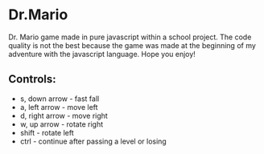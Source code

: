 # Dr.Mario

Dr. Mario game made in pure javascript within a school project. 
The code quality is not the best because the game was made at the beginning of my adventure with the javascript language.
Hope you enjoy!

## Controls:
- s, down arrow - fast fall
- a, left arrow - move left
- d, right arrow - move right
- w, up arrow - rotate right
- shift - rotate left
- ctrl - continue after passing a level or losing
